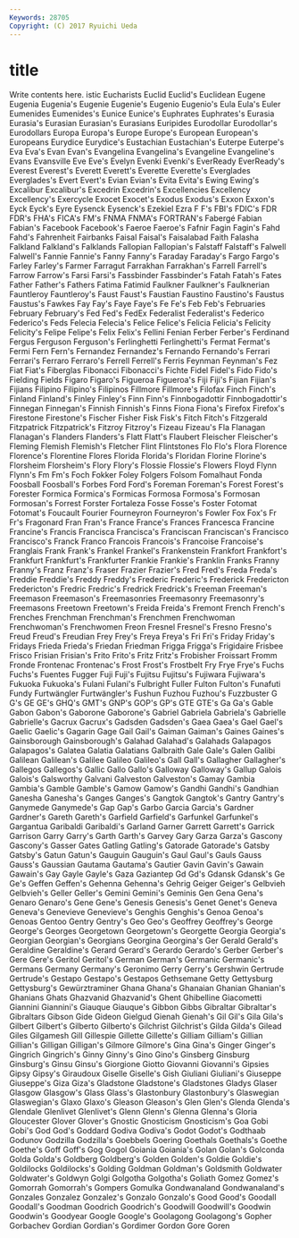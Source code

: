 ```yaml
---
Keywords: 28705 
Copyright: (C) 2017 Ryuichi Ueda
---
```


# title

Write contents here.
istic Eucharists Euclid Euclid's Euclidean Eugene Eugenia Eugenia's Eugenie Eugenie's
Eugenio Eugenio's Eula Eula's Euler Eumenides Eumenides's Eunice Eunice's Euphrates
Euphrates's Eurasia Eurasia's Eurasian Eurasian's Eurasians Euripides Eurodollar Eurodollar's Eurodollars
Europa Europa's Europe Europe's European European's Europeans Eurydice Eurydice's Eustachian
Eustachian's Euterpe Euterpe's Eva Eva's Evan Evan's Evangelina Evangelina's Evangeline
Evangeline's Evans Evansville Eve Eve's Evelyn Evenki Evenki's EverReady EverReady's
Everest Everest's Everett Everett's Everette Everette's Everglades Everglades's Evert Evert's
Evian Evian's Evita Evita's Ewing Ewing's Excalibur Excalibur's Excedrin Excedrin's
Excellencies Excellency Excellency's Exercycle Exocet Exocet's Exodus Exodus's Exxon Exxon's
Eyck Eyck's Eyre Eysenck Eysenck's Ezekiel Ezra F F's FBI's
FDIC's FDR FDR's FHA's FICA's FM's FNMA FNMA's FORTRAN's Fabergé
Fabian Fabian's Facebook Facebook's Faeroe Faeroe's Fafnir Fagin Fagin's Fahd
Fahd's Fahrenheit Fairbanks Faisal Faisal's Faisalabad Faith Falasha Falkland Falkland's
Falklands Fallopian Fallopian's Falstaff Falstaff's Falwell Falwell's Fannie Fannie's Fanny
Fanny's Faraday Faraday's Fargo Fargo's Farley Farley's Farmer Farragut Farrakhan
Farrakhan's Farrell Farrell's Farrow Farrow's Farsi Farsi's Fassbinder Fassbinder's Fatah
Fatah's Fates Father Father's Fathers Fatima Fatimid Faulkner Faulkner's Faulknerian
Fauntleroy Fauntleroy's Faust Faust's Faustian Faustino Faustino's Faustus Faustus's Fawkes
Fay Fay's Faye Faye's Fe Fe's Feb Feb's Februaries February
February's Fed Fed's FedEx Federalist Federalist's Federico Federico's Feds Felecia
Felecia's Felice Felice's Felicia Felicia's Felicity Felicity's Felipe Felipe's Felix
Felix's Fellini Fenian Ferber Ferber's Ferdinand Fergus Ferguson Ferguson's Ferlinghetti
Ferlinghetti's Fermat Fermat's Fermi Fern Fern's Fernandez Fernandez's Fernando Fernando's
Ferrari Ferrari's Ferraro Ferraro's Ferrell Ferrell's Ferris Feynman Feynman's Fez
Fiat Fiat's Fiberglas Fibonacci Fibonacci's Fichte Fidel Fidel's Fido Fido's
Fielding Fields Figaro Figaro's Figueroa Figueroa's Fiji Fiji's Fijian Fijian's
Fijians Filipino Filipino's Filipinos Fillmore Fillmore's Filofax Finch Finch's Finland
Finland's Finley Finley's Finn Finn's Finnbogadottir Finnbogadottir's Finnegan Finnegan's Finnish
Finnish's Finns Fiona Fiona's Firefox Firefox's Firestone Firestone's Fischer Fisher
Fisk Fisk's Fitch Fitch's Fitzgerald Fitzpatrick Fitzpatrick's Fitzroy Fitzroy's Fizeau
Fizeau's Fla Flanagan Flanagan's Flanders Flanders's Flatt Flatt's Flaubert Fleischer
Fleischer's Fleming Flemish Flemish's Fletcher Flint Flintstones Flo Flo's Flora
Florence Florence's Florentine Flores Florida Florida's Floridan Florine Florine's Florsheim
Florsheim's Flory Flory's Flossie Flossie's Flowers Floyd Flynn Flynn's Fm
Fm's Foch Fokker Foley Folgers Folsom Fomalhaut Fonda Foosball Foosball's
Forbes Ford Ford's Foreman Foreman's Forest Forest's Forester Formica Formica's
Formicas Formosa Formosa's Formosan Formosan's Forrest Forster Fortaleza Fosse Fosse's
Foster Fotomat Fotomat's Foucault Fourier Fourneyron Fourneyron's Fowler Fox Fox's
Fr Fr's Fragonard Fran Fran's France France's Frances Francesca Francine
Francine's Francis Francisca Francisca's Franciscan Franciscan's Francisco Francisco's Franck Franco
Francois Francois's Francoise Francoise's Franglais Frank Frank's Frankel Frankel's Frankenstein
Frankfort Frankfort's Frankfurt Frankfurt's Frankfurter Frankie Frankie's Franklin Franks Franny
Franny's Franz Franz's Fraser Frazier Frazier's Fred Fred's Freda Freda's
Freddie Freddie's Freddy Freddy's Frederic Frederic's Frederick Fredericton Fredericton's Fredric
Fredric's Fredrick Fredrick's Freeman Freeman's Freemason Freemason's Freemasonries Freemasonry Freemasonry's
Freemasons Freetown Freetown's Freida Freida's Fremont French French's Frenches Frenchman
Frenchman's Frenchmen Frenchwoman Frenchwoman's Frenchwomen Freon Fresnel Fresnel's Fresno Fresno's
Freud Freud's Freudian Frey Frey's Freya Freya's Fri Fri's Friday
Friday's Fridays Frieda Frieda's Friedan Friedman Frigga Frigga's Frigidaire Frisbee
Frisco Frisian Frisian's Frito Frito's Fritz Fritz's Frobisher Froissart Fromm
Fronde Frontenac Frontenac's Frost Frost's Frostbelt Fry Frye Frye's Fuchs
Fuchs's Fuentes Fugger Fuji Fuji's Fujitsu Fujitsu's Fujiwara Fujiwara's Fukuoka
Fukuoka's Fulani Fulani's Fulbright Fuller Fulton Fulton's Funafuti Fundy Furtwängler
Furtwängler's Fushun Fuzhou Fuzhou's Fuzzbuster G G's GE GE's GHQ's
GMT's GNP's GOP's GP's GTE GTE's Ga Ga's Gable Gabon
Gabon's Gaborone Gaborone's Gabriel Gabriela Gabriela's Gabrielle Gabrielle's Gacrux Gacrux's
Gadsden Gadsden's Gaea Gaea's Gael Gael's Gaelic Gaelic's Gagarin Gage
Gail Gail's Gaiman Gaiman's Gaines Gaines's Gainsborough Gainsborough's Galahad Galahad's
Galahads Galapagos Galapagos's Galatea Galatia Galatians Galbraith Gale Gale's Galen
Galibi Galilean Galilean's Galilee Galileo Galileo's Gall Gall's Gallagher Gallagher's
Gallegos Gallegos's Gallic Gallo Gallo's Galloway Galloway's Gallup Galois Galois's
Galsworthy Galvani Galveston Galveston's Gamay Gambia Gambia's Gamble Gamble's Gamow
Gamow's Gandhi Gandhi's Gandhian Ganesha Ganesha's Ganges Ganges's Gangtok Gangtok's
Gantry Gantry's Ganymede Ganymede's Gap Gap's Garbo Garcia Garcia's Gardner
Gardner's Gareth Gareth's Garfield Garfield's Garfunkel Garfunkel's Gargantua Garibaldi Garibaldi's
Garland Garner Garrett Garrett's Garrick Garrison Garry Garry's Garth Garth's
Garvey Gary Garza Garza's Gascony Gascony's Gasser Gates Gatling Gatling's
Gatorade Gatorade's Gatsby Gatsby's Gatun Gatun's Gauguin Gauguin's Gaul Gaul's
Gauls Gauss Gauss's Gaussian Gautama Gautama's Gautier Gavin Gavin's Gawain
Gawain's Gay Gayle Gayle's Gaza Gaziantep Gd Gd's Gdansk Gdansk's
Ge Ge's Geffen Geffen's Gehenna Gehenna's Gehrig Geiger Geiger's Gelbvieh
Gelbvieh's Geller Geller's Gemini Gemini's Geminis Gen Gena Gena's Genaro
Genaro's Gene Gene's Genesis Genesis's Genet Genet's Geneva Geneva's Genevieve
Genevieve's Genghis Genghis's Genoa Genoa's Genoas Gentoo Gentry Gentry's Geo
Geo's Geoffrey Geoffrey's George George's Georges Georgetown Georgetown's Georgette Georgia
Georgia's Georgian Georgian's Georgians Georgina Georgina's Ger Gerald Gerald's Geraldine
Geraldine's Gerard Gerard's Gerardo Gerardo's Gerber Gerber's Gere Gere's Geritol
Geritol's German German's Germanic Germanic's Germans Germany Germany's Geronimo Gerry
Gerry's Gershwin Gertrude Gertrude's Gestapo Gestapo's Gestapos Gethsemane Getty Gettysburg
Gettysburg's Gewürztraminer Ghana Ghana's Ghanaian Ghanian Ghanian's Ghanians Ghats Ghazvanid
Ghazvanid's Ghent Ghibelline Giacometti Giannini Giannini's Giauque Giauque's Gibbon Gibbs
Gibraltar Gibraltar's Gibraltars Gibson Gide Gideon Gielgud Gienah Gienah's Gil
Gil's Gila Gila's Gilbert Gilbert's Gilberto Gilberto's Gilchrist Gilchrist's Gilda
Gilda's Gilead Giles Gilgamesh Gill Gillespie Gillette Gillette's Gilliam Gilliam's
Gillian Gillian's Gilligan Gilligan's Gilmore Gilmore's Gina Gina's Ginger Ginger's
Gingrich Gingrich's Ginny Ginny's Gino Gino's Ginsberg Ginsburg Ginsburg's Ginsu
Ginsu's Giorgione Giotto Giovanni Giovanni's Gipsies Gipsy Gipsy's Giraudoux Giselle
Giselle's Gish Giuliani Giuliani's Giuseppe Giuseppe's Giza Giza's Gladstone Gladstone's
Gladstones Gladys Glaser Glasgow Glasgow's Glass Glass's Glastonbury Glastonbury's Glaswegian
Glaswegian's Glaxo Glaxo's Gleason Gleason's Glen Glen's Glenda Glenda's Glendale
Glenlivet Glenlivet's Glenn Glenn's Glenna Glenna's Gloria Gloucester Glover Glover's
Gnostic Gnosticism Gnosticism's Goa Gobi Gobi's God God's Goddard Godiva
Godiva's Godot Godot's Godthaab Godunov Godzilla Godzilla's Goebbels Goering Goethals
Goethals's Goethe Goethe's Goff Goff's Gog Gogol Goiania Goiania's Golan
Golan's Golconda Golda Golda's Goldberg Goldberg's Golden Golden's Goldie Goldie's
Goldilocks Goldilocks's Golding Goldman Goldman's Goldsmith Goldwater Goldwater's Goldwyn Golgi
Golgotha Golgotha's Goliath Gomez Gomez's Gomorrah Gomorrah's Gompers Gomulka Gondwanaland
Gondwanaland's Gonzales Gonzalez Gonzalez's Gonzalo Gonzalo's Good Good's Goodall Goodall's
Goodman Goodrich Goodrich's Goodwill Goodwill's Goodwin Goodwin's Goodyear Google Google's
Goolagong Goolagong's Gopher Gorbachev Gordian Gordian's Gordimer Gordon Gore Goren
